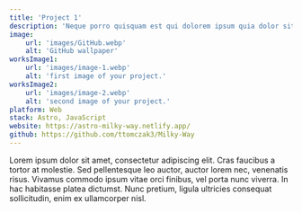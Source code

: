 ```yaml
---
title: 'Project 1'
description: 'Neque porro quisquam est qui dolorem ipsum quia dolor sit amet, consectetur, adipisci'
image:
    url: 'images/GitHub.webp'
    alt: 'GitHub wallpaper'
worksImage1:
    url: 'images/image-1.webp'
    alt: 'first image of your project.'
worksImage2:
    url: 'images/image-2.webp'
    alt: 'second image of your project.'
platform: Web
stack: Astro, JavaScript
website: https://astro-milky-way.netlify.app/
github: https://github.com/ttomczak3/Milky-Way
---
```


Lorem ipsum dolor sit amet, consectetur adipiscing elit. Cras faucibus a tortor at molestie. Sed pellentesque leo auctor, auctor lorem nec, venenatis risus. Vivamus commodo ipsum vitae orci finibus, vel porta nunc viverra. In hac habitasse platea dictumst. Nunc pretium, ligula ultricies consequat sollicitudin, enim ex ullamcorper nisl.
